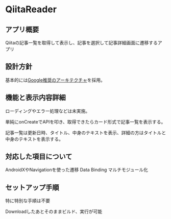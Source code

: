 # QiitaReader
## アプリ概要

Qiitaの記事一覧を取得して表示し、記事を選択して記事詳細画面に遷移するアプリ

## 設計方針

基本的には[Google推奨のアーキテクチャ](https://developer.android.com/jetpack/docs/guide?hl=ja)を採用。

## 機能と表示内容詳細

ローディングやエラー処理などは未実施。

単純にonCreateでAPIを叩き、取得できたらカード形式で記事一覧を表示する。

記事一覧は更新日時、タイトル、中身のテキストを表示、詳細の方はタイトルと中身のテキストを表示する。

## 対応した項目について

AndroidXやNavigationを使った遷移
Data Binding
マルチモジュール化

## セットアップ手順

特に特別な手順は不要

Downloadしたあとそのままビルド、実行が可能
